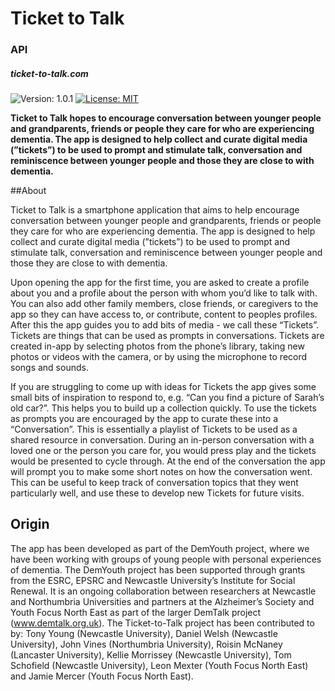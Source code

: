 # Ticket to Talk
### API
##### **ticket-to-talk.com**

![Version: 1.0.1](https://img.shields.io/badge/Version-1.0.1-brightgreen.svg) [![License: MIT](https://img.shields.io/badge/License-MIT-yellow.svg)](https://opensource.org/licenses/MIT)

**Ticket to Talk hopes to encourage conversation between younger people and grandparents, friends or people they care for who are experiencing dementia. The app is designed to help collect and curate digital media (”tickets”) to be used to prompt and stimulate talk, conversation and reminiscence between younger people and those they are close to with dementia.**

##About

Ticket to Talk is a smartphone application that aims to help encourage conversation between younger people and grandparents, friends or people they care for who are experiencing dementia. The app is designed to help collect and curate digital media (”tickets”) to be used to prompt and stimulate talk, conversation and reminiscence between younger people and those they are close to with dementia.

Upon opening the app for the first time, you are asked to create a profile about you and a profile about the person with whom you’d like to talk with. You can also add other family members, close friends, or caregivers to the app so they can have access to, or contribute, content to peoples profiles. After this the app guides you to add bits of media - we call these “Tickets”. Tickets are things that can be used as prompts in conversations. Tickets are created in-app by selecting photos from the phone’s library, taking new photos or videos with the camera, or by using the microphone to record songs and sounds.

If you are struggling to come up with ideas for Tickets the app gives some small bits of inspiration to respond to, e.g. “Can you find a picture of Sarah’s old car?”. This helps you to build up a collection quickly. To use the tickets as prompts you are encouraged by the app to curate these into a “Conversation”. This is essentially a playlist of Tickets to be used as a shared resource in conversation. During an in-person conversation with a loved one or the person you care for, you would press play and the tickets would be presented to cycle through. At the end of the conversation the app will prompt you to make some short notes on how the conversation went. This can be useful to keep track of conversation topics that they went particularly well, and use these to develop new Tickets for future visits.

## Origin

The app has been developed as part of the DemYouth project, where we have been working with groups of young people with personal experiences of dementia. The DemYouth project has been supported through grants from the ESRC, EPSRC and Newcastle University’s Institute for Social Renewal. It is an ongoing collaboration between researchers at Newcastle and Northumbria Universities and partners at the Alzheimer’s Society and Youth Focus North East as part of the larger DemTalk project (www.demtalk.org.uk). The Ticket-to-Talk project has been contributed to by: Tony Young (Newcastle University), Daniel Welsh (Newcastle University), John Vines (Northumbria University), Roisin McNaney (Lancaster University), Kellie Morrissey (Newcastle University), Tom Schofield (Newcastle University), Leon Mexter (Youth Focus North East) and Jamie Mercer (Youth Focus North East).
